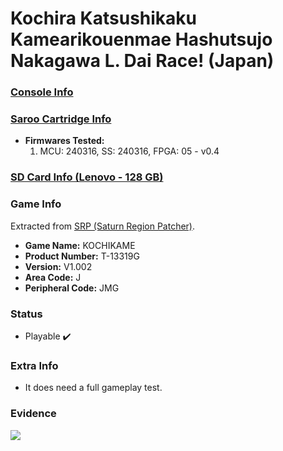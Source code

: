 # Kochira Katsushikaku Kamearikouenmae Hashutsujo Nakagawa L. Dai Race! (Japan)

### [Console Info](../../../../Info/Consoles/VA13/README.md)

### [Saroo Cartridge Info](../../../../Info/Cartridges/RetroGameParadiseStore/1.32F/README.md)

- <b>Firmwares Tested:</b>
  1. MCU: 240316, SS: 240316, FPGA: 05 - v0.4

### [SD Card Info (Lenovo - 128 GB)](../../../../Info/SdCards/Lenovo/128GB/fat32/README.md)

### Game Info

Extracted from [SRP (Saturn Region Patcher)](https://segaxtreme.net/resources/saturn-region-patcher.81/download).

- <b>Game Name:</b> KOCHIKAME
- <b>Product Number:</b> T-13319G
- <b>Version:</b> V1.002
- <b>Area Code:</b> J
- <b>Peripheral Code:</b> JMG

### Status

- Playable :heavy_check_mark:

### Extra Info

- It does need a full gameplay test.

### Evidence

[![](https://img.youtube.com/vi/a94sSCmlPN0/0.jpg)](https://www.youtube.com/watch?v=a94sSCmlPN0)
